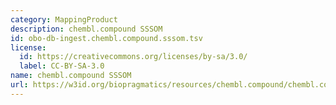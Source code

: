 ```yaml
---
category: MappingProduct
description: chembl.compound SSSOM
id: obo-db-ingest.chembl.compound.sssom.tsv
license:
  id: https://creativecommons.org/licenses/by-sa/3.0/
  label: CC-BY-SA-3.0
name: chembl.compound SSSOM
url: https://w3id.org/biopragmatics/resources/chembl.compound/chembl.compound.sssom.tsv
---
```

